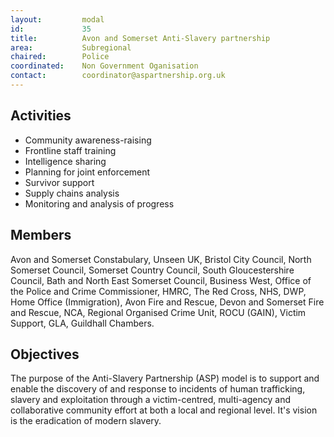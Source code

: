 ```yaml
---
layout: 		modal
id: 			35
title: 			Avon and Somerset Anti-Slavery partnership
area: 			Subregional
chaired: 		Police
coordinated:	Non Government Oganisation
contact:		coordinator@aspartnership.org.uk
---
```


Activities
----------

* Community awareness-raising
* Frontline staff training
* Intelligence sharing
* Planning for joint enforcement
* Survivor support
* Supply chains analysis
* Monitoring and analysis of progress

Members
-------

Avon and Somerset Constabulary, Unseen UK, Bristol City Council, North Somerset Council, Somerset Country Council, South Gloucestershire Council, Bath and North East Somerset Council, Business West, Office of the Police and Crime Commissioner, HMRC, The Red Cross, NHS, DWP, Home Office (Immigration), Avon Fire and Rescue, Devon and Somerset Fire and Rescue, NCA, Regional Organised Crime Unit, ROCU (GAIN), Victim Support, GLA, Guildhall Chambers.

Objectives
----------

The purpose of the Anti-Slavery Partnership (ASP) model is to support and enable the discovery of and response to incidents of human trafficking, slavery and exploitation through a victim-centred, multi-agency and collaborative community effort at both a local and regional level. It's vision is the eradication of modern slavery.